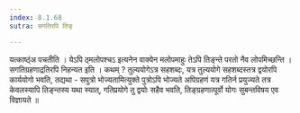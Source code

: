 ```yaml
---
index: 8.1.68
sutra: सगतिरपि तिङ्

---
```

 यत्काष्ठ्ंअ पचतीति । येऽपि ठ्मलोपश्चऽ इत्यनेन वाक्येन मलोपमाहुः तेऽपि तिङ्न्ते परतो नैव लोपमिच्छन्ति । सगतिग्रहणाद्रतिरपि निहन्यत इति । कथम् ? तुल्ययोगेऽत्र सहशब्दः, यत्र तुल्ययोगे सहशब्दस्तत्र द्वयोरपि कार्ययोगो भवति, तद्यथा - सपुत्रो भोज्यतामित्युक्ते पुत्रोऽपि भोज्यते अपिग्रहणं यत्र गतिर्न प्रयुज्यते तत्र केवलस्यापि तिङ्न्तस्य यथा स्यात्, गतिप्रयोगे तु द्वयोः सहैव भवति, तिङ्ग्रहणात्पूर्वो योगः सुबन्तविषय एव विज्ञायते ॥